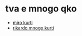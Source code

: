 # tva e mnogo qko
* [miro kurti](facebuk.cum/mirotvoreca)
* [rikardo mnogo kurti](facebuk.cum/mirotvorecasrikardo)